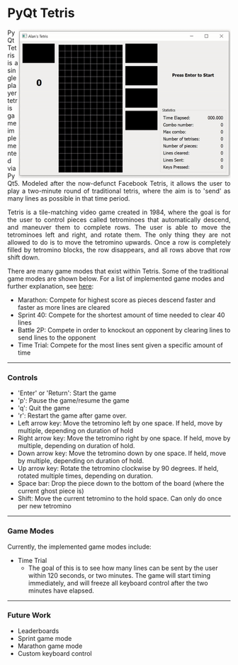 # PyQt Tetris

<img align="right" src=data/Tetris_Main_Demo.gif width="480" height="337"/>

<p align="justify">
PyQt Tetris is a single player tetris game implemented via PyQt5. Modeled after the now-defunct
Facebook Tetris, it allows the user to play a two-minute round of traditional tetris, where the
aim is to 'send' as many lines as possible in that time period. 
</p>

<p align="justify">
Tetris is a tile-matching video game created in 1984, where the goal is for the user to control 
pieces called tetrominoes that automatically descend, and maneuver them to complete rows. The user is able to move the
tetrominoes left and right, and rotate them. The only thing they are not allowed to do is to move
the tetromino upwards. Once a row is completely filled by tetromino blocks, the row disappears, and
all rows above that row shift down. 
</p>

There are many game modes that exist within Tetris. Some of the traditional game modes are shown below. For a list of 
implemented game modes and further explanation, see [here](#game-modes): 
* Marathon: Compete for highest score as pieces descend faster and faster as more lines are cleared
* Sprint 40: Compete for the shortest amount of time needed to clear 40 lines
* Battle 2P: Compete in order to knockout an opponent by clearing lines to send lines to the opponent
* Time Trial: Compete for the most lines sent given a specific amount of time

___

### Controls
* 'Enter' or 'Return': Start the game 
* 'p': Pause the game/resume the game
* 'q': Quit the game
* 'r': Restart the game after game over.
* Left arrow key: Move the tetromino left by one space. If held, move by multiple, depending on duration of hold
* Right arrow key: Move the tetromino right by one space. If held, move by multiple, depending on duration of hold.
* Down arrow key: Move the tetromino down by one space. If held, move by multiple, depending on duration of hold.
* Up arrow key: Rotate the tetromino clockwise by 90 degrees. If held, rotated multiple times, depending on duration.
* Space bar: Drop the piece down to the bottom of the board (where the current ghost piece is)
* Shift: Move the current tetromino to the hold space. Can only do once per new tetromino

___

### Game Modes
Currently, the implemented game modes include:
* Time Trial
  * The goal of this is to see how many lines can be sent by the user within 120 seconds, or two minutes. The game will
  start timing immediately, and will freeze all keyboard control after the two minutes have elapsed.
  
___
  
### Future Work
* Leaderboards
* Sprint game mode
* Marathon game mode
* Custom keyboard control
